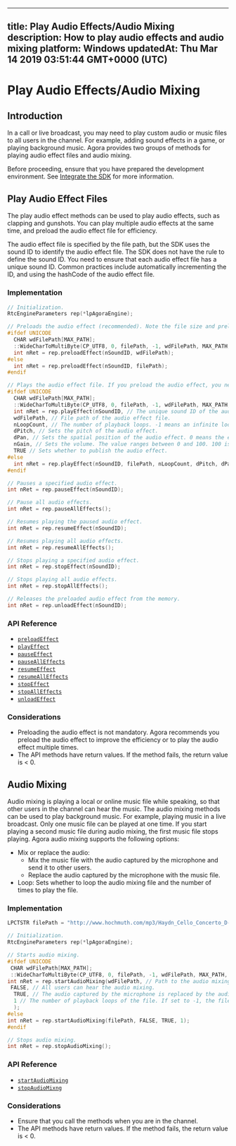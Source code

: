 
---
title: Play Audio Effects/Audio Mixing
description: How to play audio effects and audio mixing
platform: Windows
updatedAt: Thu Mar 14 2019 03:51:44 GMT+0000 (UTC)
---
# Play Audio Effects/Audio Mixing
## Introduction
In a call or live broadcast, you may need to play custom audio or music files to all users in the channel. For example, adding sound effects in a game, or playing background music. Agora provides two groups of methods for playing audio effect files and audio mixing.

Before proceeding, ensure that you have prepared the development environment. See [Integrate the SDK](../../en/Voice/windows_video.md) for more information.

## Play Audio Effect Files

The play audio effect methods can be used to play audio effects, such as clapping and gunshots. You can play multiple audio effects at the same time, and preload the audio effect file for efficiency.

The audio effect file is specified by the file path, but the SDK uses the sound ID to identify the audio effect file. The SDK does not have the rule to define the sound ID. You need to ensure that each audio effect file has a unique sound ID. Common practices include automatically incrementing the ID, and using the hashCode of the audio effect file.

### Implementation

```c++
// Initialization.
RtcEngineParameters rep(*lpAgoraEngine);

// Preloads the audio effect (recommended). Note the file size and preload the file before joining the channel.
#ifdef UNICODE
  CHAR wdFilePath[MAX_PATH];
  ::WideCharToMultiByte(CP_UTF8, 0, filePath, -1, wdFilePath, MAX_PATH, NULL, NULL);
  int nRet = rep.preloadEffect(nSoundID, wdFilePath);
#else
  int nRet = rep.preloadEffect(nSoundID, filePath);
#endif

// Plays the audio effect file. If you preload the audio effect, you need to specify nSoundID.
#ifdef UNICODE
  CHAR wdFilePath[MAX_PATH];
  ::WideCharToMultiByte(CP_UTF8, 0, filePath, -1, wdFilePath, MAX_PATH, NULL, NULL);
  int nRet = rep.playEffect(nSoundID, // The unique sound ID of the audio effect.
  wdFilePath, // File path of the audio effect file.
  nLoopCount, // The number of playback loops. -1 means an infinite loop.
  dPitch, // Sets the pitch of the audio effect.
  dPan, // Sets the spatial position of the audio effect. 0 means the effect shows ahead.
  nGain, // Sets the volume. The value ranges between 0 and 100. 100 is the original volume.
  TRUE // Sets whether to publish the audio effect.
#else
  int nRet = rep.playEffect(nSoundID, filePath, nLoopCount, dPitch, dPan, nGain, TRUE);
#endif

// Pauses a specified audio effect.
int nRet = rep.pauseEffect(nSoundID);

// Pause all audio effects.
int nRet = rep.pauseAllEffects();

// Resumes playing the paused audio effect.
int nRet = rep.resumeEffect(nSoundID);

// Resumes playing all audio effects.
int nRet = rep.resumeAllEffects();

// Stops playing a specified audio effect.
int nRet = rep.stopEffect(nSoundID);

// Stops playing all audio effects.
int nRet = rep.stopAllEffects();

// Releases the preloaded audio effect from the memory.
int nRet = rep.unloadEffect(nSoundID);
```

### API Reference

- [`preloadEffect`](https://docs.agora.io/en/Voice/API%20Reference/cpp/classagora_1_1rtc_1_1_rtc_engine_parameters.html#a61e4eac3b78f2774ef1b22d69bd4e166)
- [`playEffect`](https://docs.agora.io/en/Voice/API%20Reference/cpp/classagora_1_1rtc_1_1_rtc_engine_parameters.html#a26307c09cbbaecee3bd662294a935821)
- [`pauseEffect`](https://docs.agora.io/en/Voice/API%20Reference/cpp/classagora_1_1rtc_1_1_rtc_engine_parameters.html#a75fc09bdd0bd8b2bfe9c47770eb1e928)
- [`pauseAllEffects`](https://docs.agora.io/en/Voice/API%20Reference/cpp/classagora_1_1rtc_1_1_rtc_engine_parameters.html#a98ff58bdd2b8683bd27a1f75694641dc)
- [`resumeEffect`](https://docs.agora.io/en/Voice/API%20Reference/cpp/classagora_1_1rtc_1_1_rtc_engine_parameters.html#adae083a10afd4b316a2071ba8d01ff80)
- [`resumeAllEffects`](https://docs.agora.io/en/Voice/API%20Reference/cpp/classagora_1_1rtc_1_1_rtc_engine_parameters.html#a66dd1578478dd3ca163768d1314cd50a)
- [`stopEffect`](https://docs.agora.io/en/Voice/API%20Reference/cpp/classagora_1_1rtc_1_1_rtc_engine_parameters.html#ab0520529fe0ca4eb56d75ff4468e4a03)
- [`stopAllEffects`](https://docs.agora.io/en/Voice/API%20Reference/cpp/classagora_1_1rtc_1_1_rtc_engine_parameters.html#a7f742bd2262899a90f4a36205995419e)
- [`unloadEffect`](https://docs.agora.io/en/Voice/API%20Reference/cpp/classagora_1_1rtc_1_1_rtc_engine_parameters.html#afd2cc4d59101cef1b5dc9296e604d047)

### Considerations

-  Preloading the audio effect is not mandatory. Agora recommends you preload the audio effect to improve the efficiency or to play the audio effect multiple times.
- The API methods have return values. If the method fails, the return value is < 0.

## Audio Mixing

Audio mixing is playing a local or online music file while speaking, so that other users in the channel can hear the music. The audio mixing methods can be used to play background music. For example, playing music in a live broadcast. Only one music file can be played at one time. If you start playing a second music file during audio mixing, the first music file stops playing.
Agora audio mixing supports the following options:

- Mix or replace the audio: 
	- Mix the music file with the audio captured by the microphone and send it to other users.
	- Replace the audio captured by the microphone with the music file.
- Loop: Sets whether to loop the audio mixing file and the number of times to play the file.

### Implementation

```c++
LPCTSTR filePath = "http://www.hochmuth.com/mp3/Haydn_Cello_Concerto_D-1.mp3";

// Initialization.
RtcEngineParameters rep(*lpAgoraEngine);

// Starts audio mixing.
#ifdef UNICODE
 CHAR wdFilePath[MAX_PATH];
 ::WideCharToMultiByte(CP_UTF8, 0, filePath, -1, wdFilePath, MAX_PATH, NULL, NULL);
int nRet = rep.startAudioMixing(wdFilePath, // Path to the audio mixing file.
 FALSE, // All users can hear the audio mixing.
  TRUE, // The audio captured by the microphone is replaced by the audio mixing file.
  1 // The number of playback loops of the file. If set to -1, the file loops infinitely.
  );
#else
int nRet = rep.startAudioMixing(filePath, FALSE, TRUE, 1);
#endif

// Stops audio mixing.
int nRet = rep.stopAudioMixing();
```

### API Reference

- [`startAudioMixing`](https://docs.agora.io/en/Voice/API%20Reference/cpp/classagora_1_1rtc_1_1_rtc_engine_parameters.html#a13106dd42b618ab9d1a03f7ea1bc4f2f)
- [`stopAudioMixng`](https://docs.agora.io/en/Voice/API%20Reference/cpp/classagora_1_1rtc_1_1_rtc_engine_parameters.html#a1e7955a19257fe8388f79213a1b7ad5b)

### Considerations

- Ensure that you call the methods when you are in the channel.
- The API methods have return values. If the method fails, the return value is < 0.
